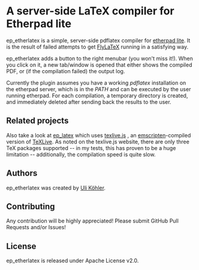 # A server-side LaTeX compiler for Etherpad lite

ep_etherlatex is a simple, server-side pdflatex compiler for [etherpad lite](https://github.com/ulikoehler/ep_etherlatex).
It is the result of failed attempts to get [FlyLaTeX](https://github.com/alabid/flylatex) running in a satisfying way.

ep_etherlatex adds a button to the right menubar (you won't miss it!). When you click on it, a new tab/window is opened that either shows the compiled PDF, or (if the compilation failed) the output log.

Currently the plugin assumes you have a working *pdflatex* installation on the etherpad server, which is in the *PATH* and can be executed by the user running etherpad. For each compilation, a temporary directory is created, and immediately deleted after sending back the results to the user.

## Related projects

Also take a look at [ep_latex](https://github.com/manuels/ep_latex) which uses [texlive.js](https://github.com/manuels/texlive.js) , an [emscripten](https://github.com/kripken/emscripten)-compiled version of [TeXLive](http://texlive.org). As noted on the texlive.js website, there are only three TeX packages supported -- in my tests, this has proven to be a huge limitation -- additionally, the compilation speed is quite slow.

## Authors

ep_etherlatex was created by [Uli Köhler](http://techoverflow.net).

## Contributing

Any contribution will be highly appreciated!
Please submit GitHub Pull Requests and/or Issues!

## License

ep_etherlatex is released under Apache License v2.0.